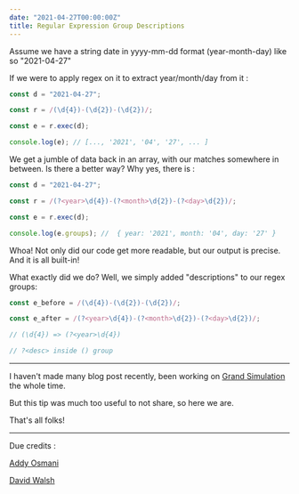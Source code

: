 ```yaml
---
date: "2021-04-27T00:00:00Z"
title: Regular Expression Group Descriptions
---
```


Assume we have a string date in yyyy-mm-dd format (year-month-day) like so "2021-04-27"

If we were to apply regex on it to extract year/month/day from it :

```javascript
const d = "2021-04-27";

const r = /(\d{4})-(\d{2})-(\d{2})/;

const e = r.exec(d);

console.log(e); // [..., '2021', '04', '27', ... ]
```

We get a jumble of data back in an array, with our matches somewhere in between. Is there a better way? Why yes, there is :

```javascript
const d = "2021-04-27";

const r = /(?<year>\d{4})-(?<month>\d{2})-(?<day>\d{2})/;

const e = r.exec(d);

console.log(e.groups); //  { year: '2021', month: '04', day: '27' }
```

Whoa! Not only did our code get more readable, but our output is precise. And it is all built-in!

What exactly did we do? Well, we simply added "descriptions" to our regex groups:

```javascript
const e_before = /(\d{4})-(\d{2})-(\d{2})/;

const e_after = /(?<year>\d{4})-(?<month>\d{2})-(?<day>\d{2})/;

// (\d{4}) => (?<year>\d{4})

// ?<desc> inside () group
```

---

I haven't made many blog post recently, been working on [Grand Simulation](/gs) the whole time.

But this tip was much too useful to not share, so here we are.

That's all folks!

---

Due credits :

[Addy Osmani](https://twitter.com/addyosmani/status/1386031624232456194/photo/1)

[David Walsh](https://davidwalsh.name/regular-expression-match-groups)

